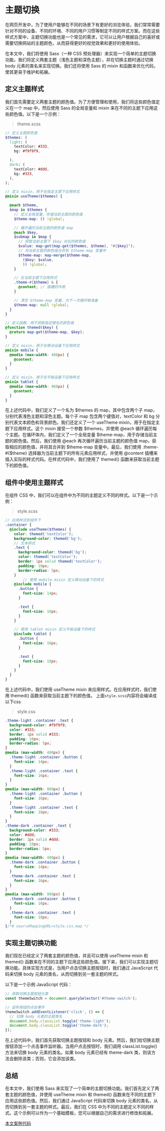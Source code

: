 # 主题切换

在网页开发中，为了使用户能够在不同的场景下有更好的浏览体验，我们常常需要针对不同的设备、不同的环境、不同的用户习惯等制定不同的样式方案。而在这些样式方案中，主题切换功能也是一个常见的需求，它可以让用户根据自己的喜好或需要切换网站的主题颜色，从而获得更好的视觉效果和更好的使用体验。

在本文中，我们将使用 Sass（一种 CSS 预处理器）来实现一个简单的主题切换功能。我们将定义两套主题（浅色主题和深色主题），并在切换主题时通过切换 body 元素的类名来实现切换。我们还将使用 Sass 的 mixin 和函数来优化代码，使其更易于维护和拓展。

## 定义主题样式

我们首先需要定义两套主题的颜色值。为了方便管理和使用，我们将这些颜色值定义在一个 map 中，然后使用 Sass 的全局变量和 mixin 来在不同的主题下应用这些颜色值。以下是一个示例：
> theme.scss

```scss
// 定义主题颜色值
$themes: (
  light: (
    textColor: #333,
    bg: #f9f9f9,

  ),
  dark: (
    textColor: #ddd,
    bg: #333,
  ),
);

// 定义 mixin，用于在指定主题下应用样式
@mixin useTheme($themes) {

  @each $theme,
  $map in $themes {
    // 定义全局变量，存储当前主题的颜色值
    $theme-map: () !global;

    // 循环遍历当前主题的颜色值 map
    @each $key,
    $submap in $map {
      // 获取当前主题下 $key 对应的颜色值
      $value: map-get(map-get($themes, $theme), "#{$key}");
      // 将当前主题的颜色值合并到 $theme-map 变量中
      $theme-map: map-merge($theme-map,
        ($key: $value,
        )) !global;
    }

    // 在当前主题下应用样式
    .theme-#{$theme} & {
      @content; // 插槽的作用
    }

    // 清空 $theme-map 变量，为下一次循环做准备
    $theme-map: null !global;
  }
}

// 定义函数，用于获取指定键名的颜色值
@function themed($key) {
  @return map-get($theme-map, $key);
}

// 定义 mixin，用于在移动设备下应用样式
@mixin mobile {
  @media (max-width: 480px) {
    @content;
  }
}

// 定义 mixin，用于在平板设备下应用样式
@mixin tablet {
  @media (max-width: 960px) {
    @content;
  }
}

```

在上述代码中，我们定义了一个名为 $themes 的 map，其中包含两个子 map，分别代表浅色主题和深色主题。每个子 map 包含两个键值对，textColor 和 bg 分别代表文本颜色和背景颜色。我们还定义了一个 useTheme mixin，用于在指定主题下应用样式。这个 mixin 接受一个参数 $themes，并使用 @each 循环遍历每个主题。在循环体内，我们定义了一个全局变量 $theme-map，用于存储当前主题的颜色值。然后，我们使用 @each 再次循环遍历当前主题的颜色值 map，获取相应的颜色值，并将其合并到 $theme-map 变量中。最后，我们使用 .theme-#{$theme} 选择器为当前主题下的所有元素应用样式，并使用 @content 插槽来插入实际的样式代码。在样式代码中，我们使用了 themed() 函数来获取当前主题下的颜色值。

## 组件中使用主题样式

在组件 CSS 中，我们可以在组件中为不同的主题定义不同的样式。以下是一个示例：

> style.scss

```scss
// 应用样式到组件下
.container {
  @include useTheme($themes) {
    color: themed('textColor');
    background-color: themed('bg');
    // 文本样式
    .text {
      background-color: themed('bg');
      color: themed('textColor');
      border: 1px solid themed('textColor');
      padding: 10px;
      border-radius: 5px;
    }
        // 使用 mobile mixin 定义移动设备下的样式
    @include mobile {
      .button {
        font-size: 14px;
      }

      .text {
        font-size: 16px;
      }
    }

    // 使用 tablet mixin 定义平板设备下的样式
    @include tablet {
      .button {
        font-size: 16px;
      }

      .text {
        font-size: 18px;
      }
    }
  }
}
```

在上述代码中，我们使用 useTheme mixin 来应用样式。在应用样式时，我们使用 themed() 函数来获取当前主题下的颜色值。
上面`style.scss`内容将会编译成以下css

> style.css

```css
.theme-light .container .text {
  background-color: #f9f9f9;
  color: #333;
  border: 1px solid #333;
  padding: 10px;
  border-radius: 5px;
}
@media (max-width: 480px) {
  .theme-light .container .button {
    font-size: 14px;
  }
  .theme-light .container .text {
    font-size: 16px;
  }
}
@media (max-width: 960px) {
  .theme-light .container .button {
    font-size: 16px;
  }
  .theme-light .container .text {
    font-size: 18px;
  }
}
.theme-dark .container .text {
  background-color: #333;
  color: #ddd;
  border: 1px solid #ddd;
  padding: 10px;
  border-radius: 5px;
}
@media (max-width: 480px) {
  .theme-dark .container .button {
    font-size: 14px;
  }
  .theme-dark .container .text {
    font-size: 16px;
  }
}
@media (max-width: 960px) {
  .theme-dark .container .button {
    font-size: 16px;
  }
  .theme-dark .container .text {
    font-size: 18px;
  }
}/*# sourceMappingURL=style.css.map */
```

## 实现主题切换功能

我们现在已经定义了两套主题的颜色值，并且可以使用 useTheme mixin 和 themed() 函数来在不同的主题下应用这些颜色值。接下来，我们可以实现主题切换功能。具体实现方式是，当用户点击切换主题按钮时，我们通过 JavaScript 代码来切换 body 元素的类名，从而切换到另一套主题的样式。

以下是一个示例 JavaScript 代码：

```javascript
// 获取切换主题按钮元素
const themeSwitch = document.querySelector('#theme-switch');

// 监听按钮的点击事件
themeSwitch.addEventListener('click', () => {
  // 切换 body 元素的主题类名
  document.body.classList.toggle('theme-light');
  document.body.classList.toggle('theme-dark');
});
```

在上述代码中，我们首先获取切换主题按钮和 body 元素。然后，我们给切换主题按钮添加一个点击事件监听器。当用户点击按钮时，我们调用 classList.toggle() 方法来切换 body 元素的类名。如果 body 元素已经有 theme-dark 类，则该方法会删除该类；否则，它会添加该类。

## 总结

在本文中，我们使用 Sass 来实现了一个简单的主题切换功能。我们首先定义了两套主题的颜色值，并使用 useTheme mixin 和 themed() 函数来在不同的主题下应用这些颜色值。然后，我们通过 JavaScript 代码来切换 body 元素的类名，从而切换到另一套主题的样式。最后，我们在 CSS 中为不同的主题定义不同的样式。这个示例可以作为一个基础模板，您可以根据自己的需求进行修改和拓展。

[本文案例代码](https://github.com/xxydrr/notes/tree/main/example/theme)

